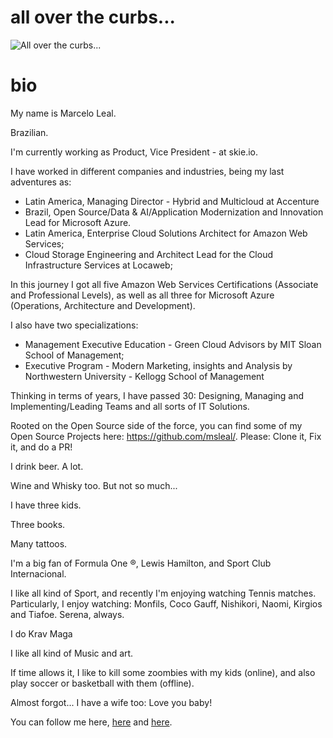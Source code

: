# all over the curbs...
![All over the curbs...](https://marceloleal.com.br/assets/images/IFA_Cover.png)

# bio
My name is Marcelo Leal.

Brazilian.

I'm currently working as Product, Vice President - at skie.io.

I have worked in different companies and industries, being my last adventures as: 
- Latin America, Managing Director - Hybrid and Multicloud at Accenture
- Brazil, Open Source/Data & AI/Application Modernization and Innovation Lead for Microsoft Azure.
- Latin America, Enterprise Cloud Solutions Architect for Amazon Web Services;
- Cloud Storage Engineering and Architect Lead for the Cloud Infrastructure Services at Locaweb; 

In this journey I got all five Amazon Web Services Certifications (Associate and Professional Levels), as well as all three for Microsoft Azure (Operations, Architecture and Development). 

I also have two specializations:
- Management Executive Education - Green Cloud Advisors by MIT Sloan School of Management;
- Executive Program - Modern Marketing, insights and Analysis by Northwestern University - Kellogg School of Management

Thinking in terms of years, I have passed 30: Designing, Managing and Implementing/Leading Teams and all sorts of IT Solutions.

Rooted on the Open Source side of the force, you can find some of my Open Source Projects here: https://github.com/msleal/. 
Please: Clone it, Fix it, and do a PR!

I drink beer. A lot.

Wine and Whisky too. But not so much...

I have three kids.

Three books.

Many tattoos.

I'm a big fan of Formula One ®, Lewis Hamilton, and Sport Club Internacional.

I like all kind of Sport, and recently I'm enjoying watching Tennis matches. 
Particularly, I enjoy watching: Monfils, Coco Gauff, Nishikori, Naomi, Kirgios and Tiafoe. 
Serena, always.

I do Krav Maga

I like all kind of Music and art.

If time allows it, I like to kill some zoombies with my kids (online), and also play soccer or basketball with them (offline).

Almost forgot... I have a wife too: Love you baby!

You can follow me here, [here](https://linkedin.com/in/marceloleal/) and [here](https://instagram.com/byleal/).
